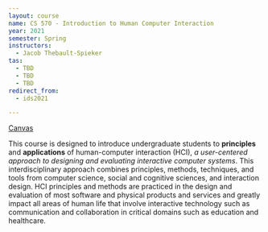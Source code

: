 ```yaml
---
layout: course
name: CS 570 - Introduction to Human Computer Interaction
year: 2021
semester: Spring
instructors:
  - Jacob Thebault-Spieker
tas:
  - TBD
  - TBD
  - TBD
redirect_from:
  - ids2021

---
```


[Canvas](https://canvas.wisc.edu/courses/242591)

<!-- [Overview of final projects](https://cmu-ids-2020.github.io/) -->

This course is designed to introduce undergraduate students to **principles** and **applications** of human-computer interaction (HCI), _a user-centered approach to designing and evaluating interactive computer systems_. This interdisciplinary approach combines principles, methods, techniques, and tools from computer science,  social  and  cognitive  sciences,  and  interaction  design.  HCI  principles and methods are practiced in the design and evaluation of most software and physical products and services and greatly impact all areas of human life that involve  interactive  technology  such  as  communication  and  collaboration  in critical domains such as education and healthcare. 
